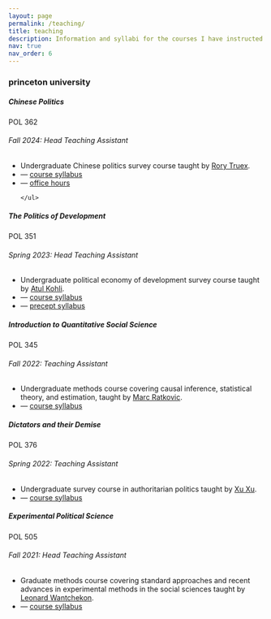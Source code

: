 ```yaml
---
layout: page
permalink: /teaching/
title: teaching
description: Information and syllabi for the courses I have instructed (TA) can be found below. Course evaluations are readily available upon request.
nav: true
nav_order: 6
---
```


<h3 class="mt-4">princeton university</h3>

<div class="card mt-3">
  <div class="p-3">
    <div class="row">
      <div class="col-sm-10">
        <h5 class="font-weight-bold">Chinese Politics</h5>
      </div>
      <div class="col-sm-2 text-left text-sm-right">
        <span class="badge font-weight-bold danger-color-dark text-uppercase align-middle">
            POL 362
        </span>
      </div>
    </div>
    <h6 class="font-italic mt-2 mt-sm-0">Fall 2024: Head Teaching Assistant</h6>
    <ul class="card-text font-weight-light list-group list-group-flush">
      <li class="list-group-item">Undergraduate Chinese politics survey course taught by <a href="https://www.rorytruex.com">Rory Truex</a>.</li>
      <li class="list-group-item">— <a href="/assets/pdf/teaching/pol362.pdf">course syllabus</a></li>
      <li class="list-group-item">— <a href="https://calendly.com/gamusu/office-hours">office hours</a></li>
    
    </ul>
  </div>
</div>

<div class="card mt-3">
  <div class="p-3">
    <div class="row">
      <div class="col-sm-10">
        <h5 class="font-weight-bold">The Politics of Development</h5>
      </div>
      <div class="col-sm-2 text-left text-sm-right">
        <span class="badge font-weight-bold danger-color-dark text-uppercase align-middle">
            POL 351
        </span>
      </div>
    </div>
    <h6 class="font-italic mt-2 mt-sm-0">Spring 2023: Head Teaching Assistant</h6>
    <ul class="card-text font-weight-light list-group list-group-flush">
      <li class="list-group-item">Undergraduate political economy of development survey course taught by <a href="https://kohli.scholar.princeton.edu">Atul Kohli</a>.</li>
      <li class="list-group-item">— <a href="/assets/pdf/teaching/pol351.pdf">course syllabus</a></li>
        <li class="list-group-item">— <a href="/assets/pdf/teaching/pol351p.pdf">precept syllabus</a></li> 
    </ul>
  </div>
</div>

<div class="card mt-3">
  <div class="p-3">
    <div class="row">
      <div class="col-sm-10">
        <h5 class="font-weight-bold">Introduction to Quantitative Social Science</h5>
      </div>
      <div class="col-sm-2 text-left text-sm-right">
        <span class="badge font-weight-bold danger-color-dark text-uppercase align-middle">
            POL 345
        </span>
      </div>
    </div>
    <h6 class="font-italic mt-2 mt-sm-0">Fall 2022: Teaching Assistant</h6>
    <ul class="card-text font-weight-light list-group list-group-flush">
      <li class="list-group-item">Undergraduate methods course covering causal inference, statistical theory, and estimation, taught by <a href="https://www.sowi.uni-mannheim.de/ratkovic/chair/">Marc Ratkovic</a>.</li>
      <li class="list-group-item">— <a href="/assets/pdf/teaching/pol345.pdf">course syllabus</a></li>
    </ul>
  </div>
</div>

<div class="card mt-3">
  <div class="p-3">
    <div class="row">
      <div class="col-sm-10">
        <h5 class="font-weight-bold">Dictators and their Demise</h5>
      </div>
      <div class="col-sm-2 text-left text-sm-right">
        <span class="badge font-weight-bold danger-color-dark text-uppercase align-middle">
            POL 376
        </span>
      </div>
    </div>
    <h6 class="font-italic mt-2 mt-sm-0">Spring 2022: Teaching Assistant</h6>
    <ul class="card-text font-weight-light list-group list-group-flush">
      <li class="list-group-item">Undergraduate survey course in authoritarian politics taught by <a href="https://xu-xu.net">Xu Xu</a>.</li>
      <li class="list-group-item">— <a href="/assets/pdf/teaching/pol376.pdf">course syllabus</a></li>
    </ul>
  </div>
</div>

<div class="card mt-3">
  <div class="p-3">
    <div class="row">
      <div class="col-sm-10">
        <h5 class="font-weight-bold">Experimental Political Science</h5>
      </div>
      <div class="col-sm-2 text-left text-sm-right">
        <span class="badge font-weight-bold danger-color-dark text-uppercase align-middle">
            POL 505
        </span>
      </div>
    </div>
    <h6 class="font-italic mt-2 mt-sm-0">Fall 2021: Head Teaching Assistant</h6>
    <ul class="card-text font-weight-light list-group list-group-flush">
      <li class="list-group-item">Graduate methods course covering standard approaches and recent advances in experimental methods in the social sciences taught by <a href="https://lwantche.scholar.princeton.edu">Leonard Wantchekon</a>.</li>
      <li class="list-group-item">— <a href="/assets/pdf/teaching/pol505.pdf">course syllabus</a></li>
    </ul>
  </div>
</div>